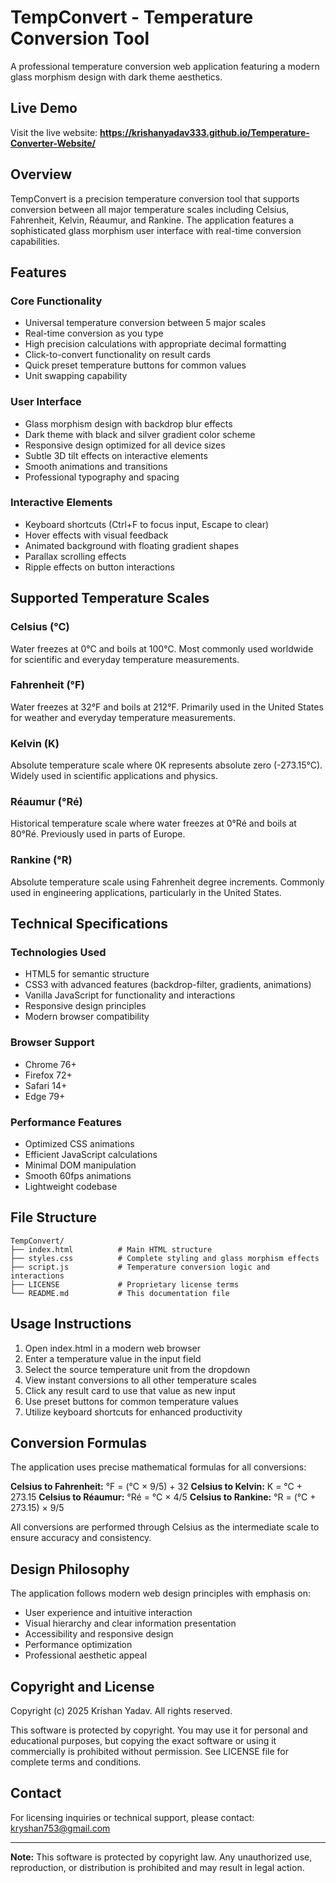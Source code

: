 # TempConvert - Temperature Conversion Tool

A professional temperature conversion web application featuring a modern glass morphism design with dark theme aesthetics.

## Live Demo

Visit the live website: **https://krishanyadav333.github.io/Temperature-Converter-Website/**

## Overview

TempConvert is a precision temperature conversion tool that supports conversion between all major temperature scales including Celsius, Fahrenheit, Kelvin, Réaumur, and Rankine. The application features a sophisticated glass morphism user interface with real-time conversion capabilities.

## Features

### Core Functionality
- Universal temperature conversion between 5 major scales
- Real-time conversion as you type
- High precision calculations with appropriate decimal formatting
- Click-to-convert functionality on result cards
- Quick preset temperature buttons for common values
- Unit swapping capability

### User Interface
- Glass morphism design with backdrop blur effects
- Dark theme with black and silver gradient color scheme
- Responsive design optimized for all device sizes
- Subtle 3D tilt effects on interactive elements
- Smooth animations and transitions
- Professional typography and spacing

### Interactive Elements
- Keyboard shortcuts (Ctrl+F to focus input, Escape to clear)
- Hover effects with visual feedback
- Animated background with floating gradient shapes
- Parallax scrolling effects
- Ripple effects on button interactions

## Supported Temperature Scales

### Celsius (°C)
Water freezes at 0°C and boils at 100°C. Most commonly used worldwide for scientific and everyday temperature measurements.

### Fahrenheit (°F)
Water freezes at 32°F and boils at 212°F. Primarily used in the United States for weather and everyday temperature measurements.

### Kelvin (K)
Absolute temperature scale where 0K represents absolute zero (-273.15°C). Widely used in scientific applications and physics.

### Réaumur (°Ré)
Historical temperature scale where water freezes at 0°Ré and boils at 80°Ré. Previously used in parts of Europe.

### Rankine (°R)
Absolute temperature scale using Fahrenheit degree increments. Commonly used in engineering applications, particularly in the United States.

## Technical Specifications

### Technologies Used
- HTML5 for semantic structure
- CSS3 with advanced features (backdrop-filter, gradients, animations)
- Vanilla JavaScript for functionality and interactions
- Responsive design principles
- Modern browser compatibility

### Browser Support
- Chrome 76+
- Firefox 72+
- Safari 14+
- Edge 79+

### Performance Features
- Optimized CSS animations
- Efficient JavaScript calculations
- Minimal DOM manipulation
- Smooth 60fps animations
- Lightweight codebase

## File Structure

```
TempConvert/
├── index.html          # Main HTML structure
├── styles.css          # Complete styling and glass morphism effects
├── script.js           # Temperature conversion logic and interactions
├── LICENSE             # Proprietary license terms
└── README.md           # This documentation file
```

## Usage Instructions

1. Open index.html in a modern web browser
2. Enter a temperature value in the input field
3. Select the source temperature unit from the dropdown
4. View instant conversions to all other temperature scales
5. Click any result card to use that value as new input
6. Use preset buttons for common temperature values
7. Utilize keyboard shortcuts for enhanced productivity

## Conversion Formulas

The application uses precise mathematical formulas for all conversions:

**Celsius to Fahrenheit:** °F = (°C × 9/5) + 32
**Celsius to Kelvin:** K = °C + 273.15
**Celsius to Réaumur:** °Ré = °C × 4/5
**Celsius to Rankine:** °R = (°C + 273.15) × 9/5

All conversions are performed through Celsius as the intermediate scale to ensure accuracy and consistency.

## Design Philosophy

The application follows modern web design principles with emphasis on:
- User experience and intuitive interaction
- Visual hierarchy and clear information presentation
- Accessibility and responsive design
- Performance optimization
- Professional aesthetic appeal

## Copyright and License

Copyright (c) 2025 Krishan Yadav. All rights reserved.

This software is protected by copyright. You may use it for personal and educational purposes, but copying the exact software or using it commercially is prohibited without permission. See LICENSE file for complete terms and conditions.

## Contact

For licensing inquiries or technical support, please contact: kryshan753@gmail.com

---

**Note:** This software is protected by copyright law. Any unauthorized use, reproduction, or distribution is prohibited and may result in legal action.